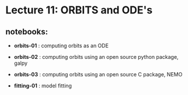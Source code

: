 Lecture 11: ORBITS and ODE's
===========================


## notebooks:

* **orbits-01** : computing orbits as an ODE
* **orbits-02** : computing orbits using an open source python package, galpy
* **orbits-03** : computing orbits using an open source C package, NEMO

* **fitting-01** : model fitting
